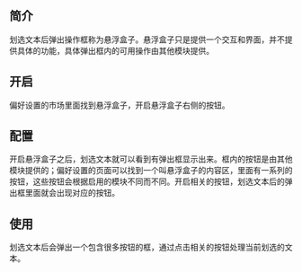 简介
--

划选文本后弹出操作框称为悬浮盒子。悬浮盒子只是提供一个交互和界面，并不提供具体的功能，具体弹出框内的可用操作由其他模块提供。

开启
--

偏好设置的市场里面找到悬浮盒子，开启悬浮盒子右侧的按钮。

配置
--

开启悬浮盒子之后，划选文本就可以看到有弹出框显示出来。框内的按钮是由其他模块提供的；偏好设置的页面可以找到一个叫悬浮盒子的内容区，里面有一系列的按钮，这些按钮会根据启用的模块不同而不同。开启相关的按钮，划选文本后的弹出框里面就会出现对应的按钮。

使用
--

划选文本后会弹出一个包含很多按钮的框，通过点击相关的按钮处理当前划选的文本。